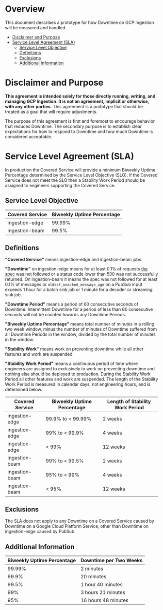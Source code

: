 # Overview

This document describes a prototype for how Downtime on GCP Ingestion will be
measured and handled.

<!-- START doctoc generated TOC please keep comment here to allow auto update -->
<!-- DON'T EDIT THIS SECTION, INSTEAD RE-RUN doctoc TO UPDATE -->


- [Disclaimer and Purpose](#disclaimer-and-purpose)
- [Service Level Agreement (SLA)](#service-level-agreement-sla)
  - [Service Level Objective](#service-level-objective)
  - [Definitions](#definitions)
  - [Exclusions](#exclusions)
  - [Additional Information](#additional-information)

<!-- END doctoc generated TOC please keep comment here to allow auto update -->

# Disclaimer and Purpose

**This agreement is intended solely for those directly running, writing, and
managing GCP Ingestion. It is not an agreement, implicit or otherwise, with any
other parties.** This agreement is a prototype that should be treated as a goal
that will require adjustments.

The purpose of this agreement is first and foremost to encourage behavior that
reduces Downtime. The secondary purpose is to establish clear expectations for
how to respond to Downtime and how much Downtime is considered acceptable.

# Service Level Agreement (SLA)

In production the Covered Service will provide a minimum Biweekly Uptime
Percentage determined by the Service Level Objective (SLO). If the Covered
Service does not meet the SLO then a Stability Work Period should be assigned
to engineers supporting the Covered Service.

## Service Level Objective

| Covered Service | Biweekly Uptime Percentage |
|-----------------|----------------------------|
| ingestion-edge  | 99.99%                     |
| ingestion-beam  | 99.5%                      |

## Definitions

**"Covered Service"** means ingestion-edge and ingestion-beam jobs.

**"Downtime"** on ingestion-edge means for at least 0.1% of requests [the
spec](edge.md) was not followed or a status code lower than 500 was not
successfully returned. On ingestion-beam it means the spec was not followed for
at least 0.1% of messages or `oldest_unacked_message_age` on a PubSub input
exceeds 1 hour for a batch sink job or 1 minute for a decoder or streaming sink
job.

**"Downtime Period"** means a period of 60 consecutive seconds of Downtime.
Intermittent Downtime for a period of less than 60 consecutive seconds will not
be counted towards any Downtime Periods.

**"Biweekly Uptime Percentage"** means total number of minutes in a rolling two
week window, minus the number of minutes of Downtime suffered from all Downtime
Periods in the window, divided by the total number of minutes in the window.

**"Stability Work"** means work on preventing downtime while all other features
and work are suspended.

**"Stability Work Period"** means a continuous period of time where engineers
are assigned to exclusively to work on preventing downtime and nothing else
should be deployed to production. During the Stability Work Period all other
features and work are suspended. The length of the Stability Work Period is
measured in calendar days, not engineering hours, and is determined below.

| Covered Service | Biweekly Uptime Percentage | Length of Stability Work Period |
|-----------------|----------------------------|---------------------------------|
| ingestion-edge  | 99.9% to < 99.99%          | 2 weeks                         |
| ingestion-edge  | 99% to < 99.9%             | 4 weeks                         |
| ingestion-edge  | < 99%                      | 12 weeks                        |
| ingestion-beam  | 99% to < 99.5%             | 2 weeks                         |
| ingestion-beam  | 95% to < 99%               | 4 weeks                         |
| ingestion-beam  | < 95%                      | 12 weeks                        |

## Exclusions

The SLA does not apply to any Downtime on a Covered Service caused by Downtime
on a Google Cloud Platform Service, other than Downtime on ingestion-edge
caused by PubSub.

## Additional Information

| Biweekly Uptime Percentage | Downtime per Two Weeks |
|----------------------------|------------------------|
| 99.99%                     | 2 minutes              |
| 99.9%                      | 20 minutes             |
| 99.5%                      | 1 hour 40 minutes      |
| 99%                        | 3 hours 21 minutes     |
| 95%                        | 16 hours 48 minutes    |
